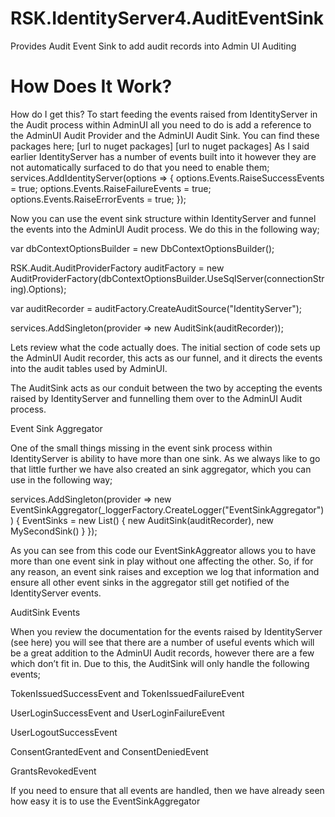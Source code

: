 # RSK.IdentityServer4.AuditEventSink
Provides Audit Event Sink to add audit records into Admin UI Auditing

# How Does It Work?

How do I get this?
To start feeding the events raised from IdentityServer in the Audit process within AdminUI all you need to do is add a reference to the AdminUI Audit Provider and the AdminUI Audit Sink.  You can find these packages here;
[url to nuget packages]
[url to nuget packages]
As I said earlier IdentityServer has a number of events built into it however they are not automatically surfaced to do that you need to enable them;
services.AddIdentityServer(options =>
{
    options.Events.RaiseSuccessEvents = true;
    options.Events.RaiseFailureEvents = true;
    options.Events.RaiseErrorEvents = true;
});

Now you can use the event sink structure within IdentityServer and funnel the events into the AdminUI Audit process.  We do this in the following way;

var dbContextOptionsBuilder = new DbContextOptionsBuilder<AuditDatabaseContext>();

RSK.Audit.AuditProviderFactory auditFactory = new AuditProviderFactory(dbContextOptionsBuilder.UseSqlServer(connectionString).Options);

var auditRecorder = auditFactory.CreateAuditSource("IdentityServer");

services.AddSingleton<IEventSink>(provider => new AuditSink(auditRecorder));

Lets review what the code actually does.  The initial section of code sets up the AdminUI Audit recorder, this acts as our funnel, and it directs the events into the audit tables used by AdminUI.

The AuditSink acts as our conduit between the two by accepting the events raised by IdentityServer and funnelling them over to the AdminUI Audit process.

Event Sink Aggregator

One of the small things missing in the event sink process within IdentityServer is ability to have more than one sink.  As we always like to go that little further we have also created an sink aggregator, which you can use in the following way;

services.AddSingleton<IEventSink>(provider => new EventSinkAggregator(_loggerFactory.CreateLogger("EventSinkAggregator"))
            {
                EventSinks = new List<IEventSink>()
                {
                    new AuditSink(auditRecorder),
                    new MySecondSink()
                }
            });

As you can see from this code our EventSinkAggreator allows you to have more than one event sink in play without one affecting the other.  So, if for any reason, an event sink raises and exception we log that information and ensure all other event sinks in the aggregator still get notified of the IdentityServer events.

AuditSink Events

When you review the documentation for the events raised by IdentityServer (see here) you will see that there are a number of useful events which will be a great addition to the AdminUI Audit records, however there are a few which don’t fit in.  Due to this, the AuditSink will only handle the following events;

TokenIssuedSuccessEvent and TokenIssuedFailureEvent

UserLoginSuccessEvent and UserLoginFailureEvent

UserLogoutSuccessEvent

ConsentGrantedEvent and ConsentDeniedEvent

GrantsRevokedEvent

If you need to ensure that all events are handled, then we have already seen how easy it is to use the EventSinkAggregator

